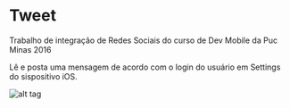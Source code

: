 # Tweet
Trabalho de integração de Redes Sociais do curso de Dev Mobile da Puc Minas 2016

Lê e posta uma mensagem de acordo com o login do usuário em Settings do sispositivo iOS.

![alt tag](https://github.com/alexcmarques/tweet/blob/master/screenshot/Captura%20de%20Tela%202016-11-13%20a%CC%80s%2012.40.33.png)
